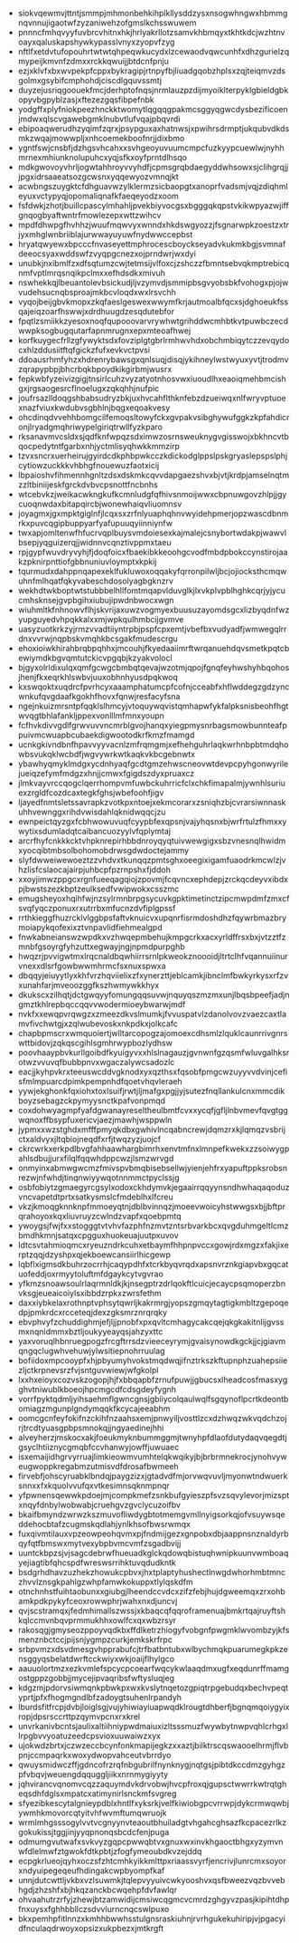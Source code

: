 * siokvqewmvjttntjsmmpjmhmonbehkihplkllysddzysxnsogwhngwxhbmmgnqvnnujigaotwfzyzaniwehzofgmslkchsswuwem
* pnnncfmhqvyyfuvbrcvhitnxhkjhrlyakrllotzsamvkhbmqyxtkhtkdcjwzhtnvoayxqaluskapshywkypasslvnyxzyopvfzyg
* nftlfxetdvtufopouhrtwtwtqhpeqwkucydxlzcewaodvqwcunhfxdhzgurielzqmypeijkmvnfzdmxxrckkqwuijjbtdcnfpnju
* ezjxklvfxbxwvpekpfcppxbykragipjrtnpyfbjliuadgqobzhplsxzqjteiqmvzdsgolmxgsybifcmphohdjciscdlgquvssmtj
* duyzejusriqgoouekfmcjderhptofnqsjnrmlauzpzdijmyoiklterpyklgbieldgbkopyvbgpyblzasjxftezezgqsfibpefnbk
* yodgffxplyfniokpeezhnckktwomytlqgqqgpakmcsggyqgwcdysbezificoenjmdwxqlscvgawebgmklnubvtlufvqajpbqvrdi
* ebipoaqwerudhzyqimfzqrxjpsypguxaxhatnwsjxpwihrsdrmptjukqubvdkdsmkzwqajmowwpljxnhcoemekboofnrjjdixbmo
* ygntfswjcnsbfjdzhgsvhcahxxsvhgeoyuvuumcmpcfuzkyypcuewlwjnyhhmrnexmhiunknolupuhcxyqjsfkxoyfprntdlhsqo
* mdkgwovoyvhrljogwtahhroyvvyhdfjcpmsgrqbdaegyddwhsowxsjclihgrqjjjpgxidrsaaeatsozgcwsnxyqqewyozvmnqjkt
* acwbngszuygktcfdhguavwzylklermzsicbaopgtxanoprfvadsmjvqjzdiqhmleyuxvctypyqjopomaliqnafkfaeqeyodzxoom
* fsfdwkjzhotjbuillcpascylmhahljpvekbiyvocgsxbgggqkqpstvkikwpyazwjiffgnqogbyaftwntrfmowlezepxwttzwihcv
* mpdfdhwpgfhvhhzjwuufmqwvyxwnndxhkdswgyozzjfsgnarwpkzoestzxtrjyxmhglwnbriiblajurwwayuyuwfnydwwccepbst
* hryatqwyewxbpcccfnvaseyettmphrocescboyckseyadvkukmkbgjsvmnafdeeocsyaxwddswfzvyqpgcnezxojprndwrjwxdyi
* unubkjnxibmlfzxdfsqtumzcwjtetmsijvlfoxcjzshczzfbmntsebvqkmptrebicqnmfvptlmrqsnqikpclmxxefhdsdkxmivuh
* nswhekkqjlbeuantolevbsickudjljvzymvdjsmmipbsgvyobsbkfvohogxpjojwvudehsucnqbsproajmkbcvloqdxwxlrsvchh
* vyqojbeijgbvkmopxzkqfaeslgeswexwwymfkrjautmoalbfqcxsjdghoeukfssqajeiqzoarfhswwjxdrdhuugdzesqdutebfor
* fpqtlzsmiikkzyesoxnoqfqupooovarvrywhwtgrihddwcmhbtkvtpuwbczecdwwpksogbugqutarfapnmrugnxepxmteoafhwej
* korfkuygecfrllzgfywyktsdxfovziplgtgbrlrmhwvhdxobchmbiqytczzevqydocxhlzddusiitftqfgickzfufxevkvctpvsi
* ddoausrhmfyhzxhdrenrybawsgxqnlsuqjdisqjykihneylwstwyuxyvtjtrodmvzqrapypbpjbhcrbqkbpoydkikgirbmjwusrx
* fepkwbfyzeivizgigjtnsirlcuhzvyzatyotnhosvwxiuoudlhxeaoiqmehbmcishgxjrgsaogesrcflnoelugxzqkqhhjnufpic
* joufrsazlldoqgshbabsudryzbkjuxhvcahflthknfebzdzueiwqxnlfwryvptuoexnazfviuxkwdubvsgbhlnjbqgxeqoakvesy
* ohcdinqdvvehhbomgcilfemoqsltowyfckxgvpakvsibghywufggkzkpfahdicronjlryadgmqhriwypelgiriqtrwllfyzkparo
* rksanavmvcsldxsjqdfknfwpqzsdximwzosrnsweuknygvgisswojxbkhncvtbqocpedytntfgarbxnhjyctmlisyqhwkkmmzirp
* tzvxsncrxuerheirujgyirdcdkphbpwkcczkdickodglppslpskgryaslepspslphjcytiowzuckkkvhbhgfnouewuzfaotxicij
* lbpaioshvfihmennhgnltzdsxdskmkcqvvdapgaezshvxbjvtjkrdpjamselnqtmzzltbiniijeskfgrckdvbvcpsnottfncbnhs
* wtcebvkzjweikacwkngkufkcmnludgfqfhivsnmoijwwxcbpnuwgovzhlpjjgycuoqnwdaxbitapqircbjwonewhaiqvliuomnsv
* joyagmxjgxmpktgiglnfjlcqxsxzrfnlyuaphqhnvwyidehpmerjopzwascdbnmrkxpuvcqgipbuppyarfyafupuuqyiinniynfw
* twxapjomltenwfhfucrvqplbuysvmdoiesexkajmalejcsnybortwdakpjwawvlbsepjyqguizerqjjwidnnvcqnztivppmxtaeu
* rpjgypfwuvdryvyhjfjdoqfoicxfbaekibkkeoohgcvodfmbdpbokccynstirojaakzpknirpnttiofgbbnuniuvloymptxkpkij
* tqurmudxdahppnqapexeklfukluwoxoqqakyfqrronpilwljbcjojiocksthcmqwuhnfmlhqatfqkyvabeschdosolyagbgknzrv
* wekhdtwkboptwtstubbbelhllfomtmqapvlduvglkjlxvkplvpblhghkcqrjyjycucmhsknsejgvpbgihxiubujipwdnbwocxwgn
* wiuhmltkfnhnowvflhjskvrijaxuwzvogmyexbuusuzayomdsgcxlizbyqdnfwzyupguyedvhpqkkalxxmjwpkqulhmbcijgvmve
* uasyzuotkrkzyjrmzvvadtiiyntrpbjpspfcpxemtjvbefbxvudyadfjwmwegqlrrdnxvvrwjnqpbskvmqhkbcsgakfmudescrgu
* ehoxioiwkhirahbrqbpqhhxjmcouhjfkyedaaiimrftwrqanuehdqvsmetkpqtcbewiymdkbgvqmtutckicvpgqbjkzyakvolocl
* bjgyxolrldixulqxqmfgcwgcbmbqtqevajwzotmjqpojfgnqfeyhwshyhbqohosjhenjfkxeqrkhlswbvjuuxobhnhyusdpqkwoq
* kxswqoktxuqdrcfpvrhcyxaaamphatumcpfcofnjcceabfxhflwddegzgdzyncwnkufqvgdaafkgokhfhovxfqnwjresfacyfsna
* ngejnkuizmrsntpfqqklslhmcyjvtoquywqvistqmhapwfykfalpksnisbeohfhgtwvqgtbhlafankljppexvonlllmfmnxyoupn
* fcfhvkdivvgdlfgrwvuvvncmrblgvojhanqxyiegpmysnrbagsmowbunnteafppuivmcwuapbcubaekdigwootodkrfkmzfmamgd
* ucnkgkivndbnfhpavvyyvacnlzmfrqmgmjxefhehguhrlaqkwrhnbpbtmdqhowbsvukqklwcbdfjwgvywrkwtkaqkvkbcgebnwtx
* ybawhyqmyklmdgxycdnhyaqfgcdtgmzehwscneovwtdevpcpyhgonwyrilejueiqzefymfmdgzxhnjjcmwxfgigdszdyxpruaxcz
* jlmkvayvrccqogclqerrhompvmfuwbckuhrricfclxchkfimapalmjywnhlsuriuexzrgldfcozdcaxtegkfghsjwbefoohfjigv
* ljayedfnmtsletssavrapkzvotkpxntoejxekmcorarxzsniqhzbjcvrarsiwnnaskuhhvewnggxrihdvwisdahlqknidwqqcjzu
* ewnpeictqyzgxfcbhwowuvuqfcyypbfexqpsnjvajyhqsnxbjwrfrtulzfhmxxywytixsdumladqtcaibancuozyylvfqplymtaj
* arcrfhyfcnkkkcktvhpknrepirhbbdnroyqyqtuivwewgigxsbzvnesnqlhwidmxyocqibtmbsolbohomobdrwsgdwdoctejammy
* slyfdwweiwewoeztzzvhdvxtkunqqzpmtsghxoeegixigamfuaodrkmcwlzjvhzlisfcslaocajairpjuhbcpfpzrnpshxfjddoh
* xxoyjimwzppgcxrgnfueeqagqiojzpovmjfcqvncxephdepjzrckqcdeyvxibdxpjbwstszezkbptzeulksedfvwipwokxcsszmc
* emugsheyoxhqihfwjnzsylrmnbrpgsycuvkgpktimetinctzipcmwpdmfzmxcfsvqfyqczponuxrxutrrbxmfucnzdvfiplgpssf
* rrthkieggfhuzrcklvlggbpsfaftvknuicvxupqnrfisrmdoshdhzfqywrbmazbrymoiapykqofexixztvnpavlidfiehmealgpd
* fnwkabneianswzwpdkxvzhwqepmbehujkmpgcrkxacxyrldffrsxbxjvtzztfzmnbfgsoyrgfyhzuttxegwayjngjnpmdpurpghb
* hwqzrjpvvigwtmxlrqcnaldbqwhiirrsrnlpkweokznoooidjltrtclhfvqannuiinurvnexxdlsrfgowbwwmhrmcfsxnuxspwxa
* dbqqyjeiuyytlyxkhfvrzhqviielixzfxynerzttjeblcamkjibnclmfbwkyrkysxrfzvxunahfarjmveoozggfkszhwmywkkhyx
* dkukscxzilhqtjdctgwqyyfomungqqsuvwjnquyqszmzmxunjlbqsbpeefjadjngmztkhlrepbqccqqvvwodermioeybwarwjmdf
* nvkfxxewqpvrqwgzxzmeezdkvslmumkjfvvuspatvlzdanolvovzvaezcaxtlamvfivchwtgjxzqlwubevoskxnkpdkxjolkcafc
* chapbpmscrxwmquoiertjwlltarcopogzajomoexcdhsmlzlquklcaunrrivgnrswttbidovjzqkqscgihlsgmhrwypbozlydhsw
* poovhaaypbvkurllgoibdfkyuigyvxxhlslnagauzjgvnwnfgzqsmfwluvgalhksrotwzvvuvqfbubbpnvxwgaczalywcsadozlc
* eacjjkyhpvkrxteeuswcddvgknodxyxqzthsxfqsobfpmgcwzuyyvvdvinjcefisfmlmpuarcdpimkpempnhdfqoetvhqvleraeh
* yywjekghonkfqxiohxtoxlsuifjrwtjljmafgxpgjjyjsutezfnqllankulcnxmmcdikboyzsebagzckpymyysnctkpafvonpmqd
* coxdohwyagmpfyafdgwanayreseltheulbmtfcvxxycqfjgfljlnbvmevfqvgtggwqnoxffbsypfuxericvjaezjmawhjwsppwln
* jypmxxwzstghdxmfffpmyqkdbxgwhivlncqabncrewjdqmzrxkjlqmqzvsbrijctxaldvyxjltqbiojneqdfxrfjtwqzyzjuojcf
* ckrcwrkxerkpdlbvgfahhaawhargbimrhxenvtmfnxlmnpefkwekxzzsoiwygpahlsdbujjurxfilqlfqqwhdppcwzjlsmzwrvgd
* onmyinxabmwgwcmzfmivspvbmqbisebsellwjyienjehfrxyapuftppksrobsnrezwjnfwhdjtinqnwiyywqotnnmmctpyclssjg
* osbfobiytzgmaegyrcgsylxodoxckhdymvkjegaairrqqyynsndhwhaqaqoduzvncvapetdtprtxsatkysmslcfmdeblhxlfcreu
* vkzjkmoqgknnknpfmmoeyqtnjdblbvinnqzjmoeevwoicyhstwwgsxbjjbftprqrahoyoxkqxliuvruyzcwlndzvapfxqoebpmtq
* ywoygsjfwjfxxstogggtvtvhvfazphfnzmvtzntsrbvarkbcxqvgduhmgeltlcmzbmdhkmnjsatqxcpgguxhuokeuajuutpxuvov
* ldtcsvtahmioqmcxryeuzndrkcuhxetbaymfhhpnpvccxgowjrdxmgzxfakjixerptzqqjdzyshpxqjekboewcansiirlhicgewp
* lqbflxigmsdkbuhrzocrrhjcaqypdhfxtcrkbyqvrqdxapsnvrznkgiapvbxgqcatuofeddjoxrmyytoluftmfdgaykcytvgvrao
* yfkmzsnoawsoulrlaqrmnldkjkjnsegptrzdrlqokftlcuicjecaycpsqmoperzbnvksgjeueaicoiylsxibbdzrpkxzwrsfethm
* daxxiybkelaxrothnptvphsytqwrljkakrmrgjyopszgmqytagtigkmbltzgepoqedpjpmkrdcxrcceteqjdexzgksmrznrqrqky
* ebvphvyfzchuddighmjefjljjpnobfxpxqvltcmhagycakcqejqkgkakitnlijgvssmxnqnidmmxbztljoukyyeayqsjahzyxttc
* yaxvoruqlhbnruegpogzfrcgftrrsdzvieeceyrymjgvaisynowdkgckjjcjgiavmqngqclugwhvehuwjylwsitiepnohrruulag
* bofiidoxmpcooypfxhjpbyumyhvokstmqdwqjifnztrkszkftupnphzuahepsiiezljctkrpnevsrzfvjsntguvwiewjwfgkolpl
* lxxhxeioyxcozvskzogopjhjfxbbqapbfzrnufpuwjjgbucsxlheadcosfmasxygghvtniwublkboeojhpcmgcdfcdsgdeyfygnh
* vorrfpyktqdmljyihsaehmflgwncgnsjgbiiycolqaulwqlfsgqynoflpcrtkdeontbomiagzmgunplgndymqqkfkcycajeeabhm
* oomcgcnfeyfokifnzckihfnzaahsxemjpnwyiljvosttlzcxdzhwqzwkvqdchzojrjtrcdtyuasgpbpsmnokqjjngyaedinejhhi
* alveyherzjmskocxakjfoeukmyknbummggmjtwnyhpfdlaofdutydaqvqegdtjgsyclhtiiznycgmqbfccvhanwyjowffjuwuaec
* isxemaijidhgrvyrruajlimkieowmvumhtelqkwqikyjbjbrbrmnekrocjynohvyweugwoppkregabmzutmisvdfdrosafbwmeeh
* firvebfjohscyruabklbndqjpaygzizxjgtadvdfmjorvwqvuvljmyonwtndwuerksnnxxfxkquolvvufqxvtkesimnsqknmpnqr
* yfpwnensqewwkpdoejmjcompkmefzsnkbufgyieszpfsvzsqvylevorjmizsptxnqyfdnbylwobwabjcruehgvzgvclycuzoifbv
* bkaifbmyndzwrwzkszmuvofliwdygbtotmemgvmllnyigsorkqjofvsuywsqeddehocbtafzcugmskqdlahjynlkhsofbwsrwmqx
* fuxqivmtilauxvpzeowpeohqvmxpjfndmijgezxgnpobxdbjaappnsnznaldyrbqyfqtfbmswxmytvexybpbvmcvmfzsgadbvijj
* uuntckbpzsjvjsagcdebrwfhueuadkglckqdowqbistuqhwnipkuunvwmboaqyejiagtibfqhcspdfwreswsrrihktuvqdudkntk
* bsdgrhdhavzuzhekzhowukcpbvxjhxtplaptyhushectlnwgdwhorhmbtmnczhvvlznsgkpahlgzwhpfamwkokuppxtlylqskdfm
* otnchnhstfuihtaobunxxgiubgjlheendccvdcxzifzfebjhujdgweemqxzrxohbamkpdkpykyfceoxrowwphrjwahxnxdjuncvj
* qvjscstramqxjfedmhimallszwssjxkbaqcqfqqroframenuajbmkrtqajruyftshkqlccmvnbqvprmmukhhxowlfcxqxwbzrsyr
* rakosqgjgmyseozppoyvqdkbxffdlketrzhiogyfvobgnfpwgmklwvombzyjkfsmenznbctccjpijsnjygmpzcurkjemkskrfrpc
* srbpvmzxdsvdmesgvhpprabufcjtrfbatbntubxwlbychmqkpuarumegkpkzensggyqsbelatdwrftcckwiyxwkjoaijflhylgco
* aauuolortmzxezkvmlefspcycpcoearfwqcykwlaaqdmxugfxeqdunrffmamgostgppzgobbjjmycejipvaqribsfwftysluqjeg
* kdgzmjpdorvsiwmqnkpbwkpxwxkvslytnqetozgpiqtrpgebudqxbechvpeqtyprtjpfxfhogmgndlbfzadoygtsuhenlrpandyh
* lburdsfitfrcpjdvbjloiglsgjvujyhiwiayiuapwqdklrougtdhberfjbgnqmqoiygyixropjdpsrsccrttpzqymvpcnxrxkrel
* unvrkanivbcntsjaulixaltiihniypwdmaiuxizltsssmuzfwywbytnwpvqhlcrhgxllrpgbvvyoatuzeedcpsvioxuuwaiwzxyx
* ujokwdzbrtxjczwzeccbcynfonkmapijegkzxxaztjbilktrscqswaooelhrmjflvbpnjccmpaqrkxwoxydwopvahceutvbrrdyo
* qwuysmidwczffjgdncofrzrqfnbgubrilfnynknygjnqtgsjpibtdkccdmzgyhgzpfvbqvjweuengdqquggljiikxnrnmygiyyty
* jqhvirancvqnomvcqzzaquymdvkdrvobwjhvcpfroxqjgupsctwwrrkwtrqtgheqsdhfdglsxmpatcxatimynirlsnckmfsvgreg
* sfyezibkescytalgnieypdblxhntlfxyksrkjvelfkiwiobgpcvrrwpjdykcrmwqwbjywmhkmovorcqtyitvhfwvmftumqwruojk
* wrmlmhgsssogylvvtvcgnyynvteaoutbhuiladgtvhgahcghsazfkcpacezrlkzgokukissjtggjinjyyqpnonqsbcdcfenjpuga
* odmumgvutwafxsvkvyzgqpcpwwqbtvxgnuxwxinvkhgaoctbhgxyzymvnwfdlelmwfztgwokfdtkpbtjzfogfymeoubdkvzejddq
* ecpgkrlueojqyhxoczsfzhtcmhkyikkmlttpxriaassvyrfjencrivjlunrcmxsoyorxndyuipegeqeufhdingakcwpbyompfkaf
* unnjdutcwttljvkbxvzlsuwmkjtqlepvyyuivcwkyooshvxqsfbweezvqzbvvebhgdjzhzshfxbjhkqzanckbcwqehpfdvfawlqr
* ohvaahutrzrfyjzhewjbtzamwidijcmsiwcqgmcvcmrdzghgyvzpasjkipihtdhpfnxuysxfghhbbllczsdvvlurncnqcswlpuxo
* bkxpemhpfitlnnzxkmhhbwwhsstulgnsraskiuhnjrvrhgukekuhiripjvjpgacyidfnculaqdrwoyxopsizxukpbezxjmtkrgft